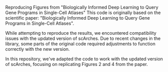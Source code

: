 Reproducing Figures from "Biologically Informed Deep Learning to Query Gene Programs in Single-Cell Atlases"
This code is originally based on the scientific paper: "Biologically Informed Deep Learning to Query Gene Programs in Single-Cell Atlases".

While attempting to reproduce the results, we encountered compatibility issues with the updated version of scArches. Due to recent changes in the library, some parts of the original code required adjustments to function correctly with the new version.

In this repository, we've adapted the code to work with the updated version of scArches, focusing on replicating Figures 2 and 4 from the paper.
